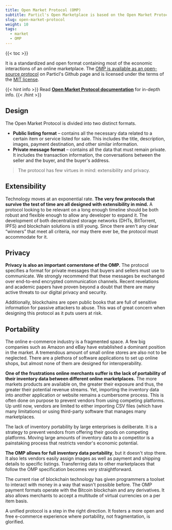 ```yaml
---
title: Open Market Protocol (OMP)
subtitle: Particl's Open Marketplace is based on the Open Market Protocol developed by Particl developer Kewde
slug: open-market-protocol
weight: 10
tags:
  - market
  - OMP
---
```


{{< toc >}}

It is a standardized and open format containing most of the economic interactions of an online marketplace. The [OMP is available as an open-source protocol](https://github.com/particl/omp-lib) on Particl's Github page and is licensed under the terms of the [MIT license](https://opensource.org/licenses/MIT).

{{< hint info >}}
Read **[Open Market Protocol documentation](https://kewde.gitbooks.io/protocol/content/)** for in-depth info.
{{< /hint >}}


## Design

The Open Market Protocol is divided into two distinct formats.

  * **Public listing format** – contains all the necessary data related to a certain item or service listed for sale. This includes the title, description, images, payment destination, and other similar information.
  * **Private message format** – contains all the data that must remain private. It includes the transaction information, the conversations between the seller and the buyer, and the buyer's address.

> The protocol has few virtues in mind: extensibility and privacy.


## Extensibility

Technology moves at an exponential rate. **The very few protocols that survive the test of time are all designed with extensibility in mind.** A protocol looking to be relevant on a long enough timeline should be both robust and flexible enough to allow any developer to expand it. The development of both decentralized storage networks (DHTs, BitTorrent, IPFS) and blockchain solutions is still young. Since there aren't any clear “winners” that meet all criteria, nor may there ever be, the protocol must accommodate for it.

## Privacy

**Privacy is also an important cornerstone of the OMP.** The protocol specifies a format for private messages that buyers and sellers must use to communicate. We strongly recommend that these messages be exchanged over end-to-end encrypted communication channels. Recent revelations and academic papers have proven beyond a doubt that there are many active threats to our digital privacy and security.

Additionally, blockchains are open public books that are full of sensitive information for passive attackers to abuse. This was of great concern when designing this protocol as it puts users at risk.

## Portability

The online e-commerce industry is a fragmented space. A few big companies such as Amazon and eBay have established a dominant position in the market. A tremendous amount of small online stores are also not to be neglected. There are a plethora of software applications to set up online shops, but almost none of them are designed for interoperability.

**One of the frustrations online merchants suffer is the lack of portability of their inventory data between different online marketplaces.** The more markets products are available on, the greater their exposure and thus, the greater their potential revenue streams. Yet, importing the inventory data into another application or website remains a cumbersome process. This is often done on purpose to prevent vendors from using competing platforms. Up until now, vendors are limited to either importing CSV files (which have many limitations) or using third-party software that manages many marketplaces.

The lack of inventory portability by large enterprises is deliberate. It is a strategy to prevent vendors from offering their goods on competing platforms. Moving large amounts of inventory data to a competitor is a painstaking process that restricts vendor's economic potential.

**The OMP allows for full inventory data portability**, but it doesn't stop there. It also lets vendors easily assign images as well as payment and shipping details to specific listings. Transferring data to other marketplaces that follow the OMP specification becomes very straightforward.

The current rise of blockchain technology has given programmers a toolset to interact with money in a way that wasn't possible before. The OMP payment formats operate with the Bitcoin blockchain and any derivatives. It also allows merchants to accept a multitude of virtual currencies on a per item basis.

A unified protocol is a step in the right direction. It fosters a more open and free e-commerce experience where portability, not fragmentation, is glorified.